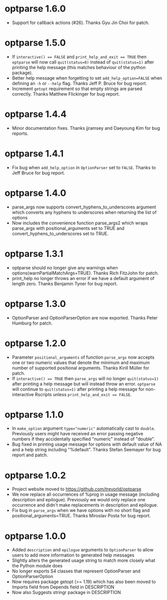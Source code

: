 optparse 1.6.0
==============

* Support for callback actions (#26).  Thanks Gyu Jin Choi for patch.

optparse 1.5.0
==============

* If ``interactive() == FALSE`` and ``print_help_and_exit == TRUE`` then
  ``optparse`` will now call ``quit(status=0)`` instead of ``quit(status=1)`` after
  printing the help message (this matches behaviour of the python package).
* Better help message when forgetting to set ``add_help_option=FALSE`` when
  defining an ``-h`` or ``--help`` flag.  Thanks Jeff P. Bruce for bug report.
* Increment ``getopt`` requirement so that empty strings are parsed correctly.
  Thanks Matthew Flickinger for bug report.

optparse 1.4.4
==============

* Minor documentation fixes.  Thanks jjramsey and Daeyoung Kim for bug reports.

optparse 1.4.1
==============

* Fix bug when ``add_help_option`` in ``OptionParser`` set to ``FALSE``.  Thanks to Jeff Bruce for bug report.

optparse 1.4.0
==============

* parse_args now supports convert_hyphens_to_underscores argument which converts any hyphens to underscores 
  when returning the list of options
* Now includes the convenience function parse_args2 which wraps parse_args with positional_arguments set to TRUE
  and convert_hyphens_to_underscores set to TRUE.

optparse 1.3.1
==============

* optparse should no longer give any warnings when options(warnPartialMatchArgs=TRUE).  Thanks Rich FitzJohn for patch.
* print_help no longer throws an error if we have a default argument of length zero.  Thanks Benjamin Tyner for bug report.

optparse 1.3.0
==============

* OptionParser and OptionParserOption are now exported.  Thanks Peter Humburg for patch.

optparse 1.2.0
==============

* Parameter ``positional_arguments`` of function ``parse_args`` now accepts one
  or two numeric values that denote the minimum and maximum number of supported
  positional arguments.
  Thanks Kirill Müller for patch.
* If ``interactive() == TRUE`` then ``parse_args`` will no longer ``quit(status=1)`` 
  after printing a help message but will instead throw an error.
  ``optparse`` will continue to ``quit(status=1)`` after printing a help message
  for non-interactive Rscripts unless ``print_help_and_exit == FALSE``.

optparse 1.1.0
==============

* In ``make_option`` argument ``type="numeric"`` automatically cast to ``double``.
  Previously users might have received an error passing negative numbers if they
  accidentally specified "numeric" instead of "double".
* Bug fixed in printing usage message for options with default value of NA 
  and a help string including "%default".
  Thanks Stefan Seemayer for bug report and patch.

optparse 1.0.2
==============

* Project website moved to https://github.com/trevorld/optparse
* We now replace all occurrences of %prog in usage message (including description and epilogue).
  Previously we would only replace one occurrence and didn't make replacements in description and epilogue.
* Fix bug in ``parse_args`` when we have options with no short flag and positional_arguments=TRUE.
  Thanks Miroslav Posta for bug report.

optparse 1.0.0
==============

* Added `description` and `epilogue` arguments to `OptionParser` to allow
  users to add more information to generated help messages
* Slightly alters the generated usage string 
  to match more closely what the Python module does
* No longer exports S4 classes that represent OptionParser and OptionParserOption
* Now requires package getopt (>= 1.19) which has also been moved to 
  Imports field from Depends field in DESCRIPTION
* Now also Suggests stringr package in DESCRIPTION
